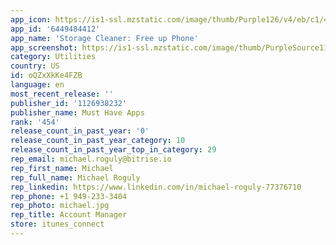 ```yaml
---
app_icon: https://is1-ssl.mzstatic.com/image/thumb/Purple126/v4/eb/c1/48/ebc14832-a035-5854-fa49-6f147bb5a833/AppIcon-0-0-1x_U007epad-0-0-85-220.png/1024x1024bb.png
app_id: '6449484412'
app_name: 'Storage Cleaner: Free up Phone'
app_screenshot: https://is1-ssl.mzstatic.com/image/thumb/PurpleSource116/v4/5c/1f/c4/5c1fc4c5-b22f-8fe1-60f1-9993cd9e5772/9d12aa02-e439-44b3-b74b-22f9b47bb4a8_PhoneCleaner_SS_1__U00283_U0029.jpg/1242x2208bb.png
category: Utilities
country: US
id: oQZxXkKe4FZB
language: en
most_recent_release: ''
publisher_id: '1126938232'
publisher_name: Must Have Apps
rank: '454'
release_count_in_past_year: '0'
release_count_in_past_year_category: 10
release_count_in_past_year_top_in_category: 29
rep_email: michael.roguly@bitrise.io
rep_first_name: Michael
rep_full_name: Michael Roguly
rep_linkedin: https://www.linkedin.com/in/michael-roguly-77376710
rep_phone: +1 949-233-3404
rep_photo: michael.jpg
rep_title: Account Manager
store: itunes_connect
---
```

